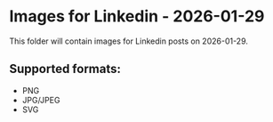 # Images for Linkedin - 2026-01-29

This folder will contain images for Linkedin posts on 2026-01-29.

## Supported formats:
- PNG
- JPG/JPEG
- SVG
